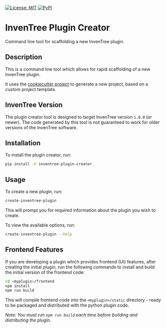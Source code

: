 [![License: MIT](https://img.shields.io/badge/License-MIT-yellow.svg)](https://opensource.org/licenses/MIT)
[![PyPI](https://img.shields.io/pypi/v/inventree-plugin-creator)](https://pypi.org/project/inventree-plugin-creator/)

# InvenTree Plugin Creator

Command line tool for scaffolding a new InvenTree plugin.

## Description

This is a command line tool which allows for rapid scaffolding of a new InvenTree plugin.

It uses the [cookiecutter project](https://cookiecutter.readthedocs.io/en/stable/) to generate a new project, based on a custom project template.

## InvenTree Version

The plugin creator tool is designed to target InvenTree version `1.0.0` (or newer). The code generated by this tool is not guaranteed to work for older versions of the InvenTree software. 

## Installation

To install the plugin creator, run:

```bash
pip install -U inventree-plugin-creator
```

## Usage

To create a new plugin, run:

```bash
create-inventree-plugin
```

This will prompt you for required information about the plugin you wish to create.

To view the available options, run:

```bash
create-inventree-plugin --help
```

## Frontend Features

If you are developing a plugin which provides frontend (UI) features, after creating the initial plugin, run the following commands to install and build the initial version of the frontend code:

```bash
cd <myplugin>/frontend
npm install
npm run build
```

This will compile frontend code into the `<myplugin>/static` directory - ready to be packaged and distributed with the python plugin code.

*Note: You must run `npm run build` each time before building and distributing the plugin.*
